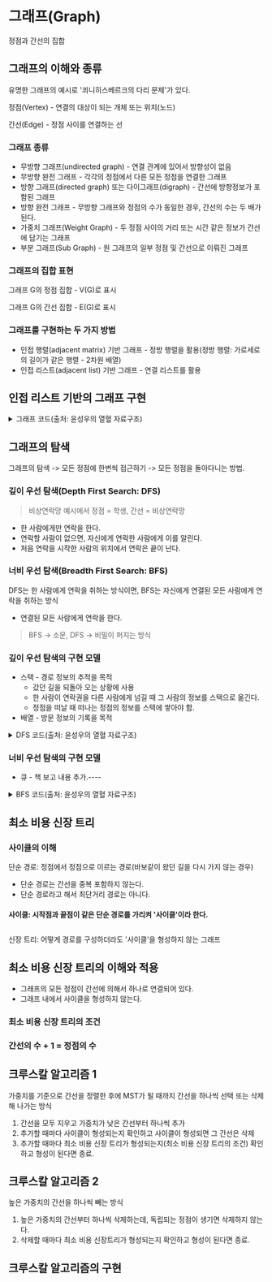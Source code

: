 # 그래프(Graph)
정점과 간선의 집합
## 그래프의 이해와 종류
유명한 그래프의 예시로 '쾨니히스베르크의 다리 문제'가 있다.

정점(Vertex) - 연결의 대상이 되는 개체 또는 위치(노드)

간선(Edge) - 정점 사이를 연결하는 선

### 그래프 종류
- 무방향 그래프(undirected graph) - 연결 관계에 있어서 방향성이 없음
- 무방향 완전 그래프 - 각각의 정점에서 다른 모든 정점을 연결한 그래프
- 방향 그래프(directed graph) 또는 다이그래프(digraph) - 간선에 방향정보가 포함된 그래프
- 방향 완전 그래프 - 무방향 그래프와 정점의 수가 동일한 경우, 간선의 수는 두 배가 된다.
- 가중치 그래프(Weight Graph) - 두 정점 사이의 거리 또는 시간 같은 정보가 간선에 담기는 그래프
- 부분 그래프(Sub Graph) - 원 그래프의 일부 정점 및 간선으로 이뤄진 그래프

### 그래프의 집합 표현
그래프 G의 정점 집합 - V(G)로 표시

그래프 G의 간선 집합 - E(G)로 표시

### 그래프를 구현하는 두 가지 방법
- 인접 행렬(adjacent matrix) 기반 그래프 - 정방 행렬을 활용(정방 행렬: 가로세로의 길이가 같은 행렬 - 2차원 배열)
- 인접 리스트(adjacent list) 기반 그래프 - 연결 리스트를 활용

## 인접 리스트 기반의 그래프 구현
<details>
<summary>그래프 코드(출처: 윤성우의 열혈 자료구조)</summary>

- 연결 리스트는 앞선 챕터에서 구현한 코드 사용
<details>
<summary>ALGraph.c</summary>

```C
#include <stdio.h>
#include "ALGraph.h"

int WhoIsPrecede(int data1, int data2);
// 그래프의 초기화
void GraphInit(ALGraph* pg, int nv) {
	int i;

	pg->adjList = (List*)malloc(sizeof(List) * nv);

	pg->numV = nv;
	pg->numE = 0;

	for (i = 0; i < nv; i++) {
		ListInit(&(pg->adjList[i]));
		SetSortRule(&(pg->adjList[i]), WhoIsPrecede);
	}
}

// 그래프의 리소스 해제
void GraphDestroy(ALGraph* pg) {
	if (pg->adjList != NULL)
		free(pg->adjList);
}

// 간선의 추가
void AddEdge(ALGraph* pg, int fromV, int toV) {
	LInsert(&(pg->adjList[fromV]), toV);
	LInsert(&(pg->adjList[toV]), fromV);

	pg->numE++;
}

// 간선의 정보 출력
void ShowGraphEdgeInfo(ALGraph* pg) {
	int i; 
	int vx;

	for (i = 0; i < pg->numV; i++) {
		printf("%c와 연결된 정점: ", i + 65);

		if (LFirst(&(pg->adjList[i]), &vx)) {
			printf("%c ", vx + 65);
			while (LNext(&(pg->adjList[i]), &vx))
				printf("%c ", vx + 65);
		}
		printf("\n");
	}
}
// 정렬 기준 알파벳 순으로
int WhoIsPrecede(int data1, int data2) {
	if (data1 < data2)
		return 0;
	else
		return 1;
}
```
</details>
<details>
<summary>ALGraph.h</summary>

```C
#ifndef __GRAPH_H__
#define __GRAPH_H__

#include "DLinkedList.h"

enum {A, B, C, D, E, F, G, H, I, J};

typedef struct _ual {
	int numV;
	int numE;
	List* adjList;
} ALGraph;

// 그래프의 초기화
void GraphInit(ALGraph* pg, int nv);

// 그래프의 리소스 해제
void GraphDestroy(ALGraph* pg);

// 간선의 추가
void AddEdge(ALGraph* pg, int fromV, int toV);

// 간선의 정보 출력
void ShowGraphEdgeInfo(ALGraph* pg);

#endif

```
</details>
</details>

## 그래프의 탐색
그래프의 탐색 -> 모든 정점에 한번씩 접근하기 -> 모든 정점을 돌아다니는 방법.
### 깊이 우선 탐색(Depth First Search: DFS)
> 비상연락망 예시에서 정점 = 학생, 간선 = 비상연락망
- 한 사람에게만 연락을 한다.
- 연락할 사람이 없으면, 자신에게 연락한 사람에게 이를 알린다.
- 처음 연락을 시작한 사람의 위치에서 연락은 끝이 난다.

### 너비 우선 탐색(Breadth First Search: BFS)
DFS는 한 사람에게 연락을 취하는 방식이면, BFS는 자신에게 연결된 모든 사람에게 연락을 취하는 방식
- 연결된 모든 사람에게 연락을 한다.
> BFS -> 소문, DFS -> 비밀이 퍼지는 방식

### 깊이 우선 탐색의 구현 모델
- 스택 - 경로 정보의 추적을 목적
    - 갔던 길을 되돌아 오는 상황에 사용
    - 한 사람이 연락권을 다른 사람에게 넘길 때 그 사람의 정보를 스택으로 옮긴다.
    - 정점을 떠날 때 떠나는 정점의 정보를 스택에 쌓아야 함.
- 배열 - 방문 정보의 기록을 목적

<details>
<summary>DFS 코드(출처: 윤성우의 열혈 자료구조)</summary>

- 연결 리스트 및 스택은 앞선 챕터에서 구현한 함수 사용
- 위 그래프 코드에서 함수 추가 및 변경
<details>
<summary>AVLGraphDFS.c</summary>

```C
#include <stdio.h>
#include <stdlib.h>
#include <string.h>
#include "ALGraphDFS.h"
#include "DLinkedList.h"
#include "ArrayBaseStack.h"

int WhoIsPrecede(int data1, int data2);

// 그래프의 초기화
void GraphInit(ALGraph* pg, int nv) {
	int i;

	// 정점 수에 해당하는 길이의 리스트 배열을 생성
	pg->adjList = (List*)malloc(sizeof(List) * nv);	// 간선정보를 저장할 리스트 생성

	pg->numV = nv;	// 정점의 수는 nv에 저장된 값으로 설정
	pg->numE = 0;	// 초기의 간선 수는 0개

	// 정점의 수만큼 생성된 리스트 초기화
	for (i = 0; i < nv; i++) {
		ListInit(&(pg->adjList[i]));
		SetSortRule(&(pg->adjList[i]), WhoIsPrecede);	// 리스트의 정렬기준 설정
	}
	// 정점의 수를 길이로 하여 배열을 할당
	pg->visitInfo = (int*)malloc(sizeof(int) * pg->numV);
	// 배열의 모든 요소를 0으로 초기화
	memset(pg->visitInfo, 0, sizeof(int) * pg->numV);
}

// 그래프의 리소스 해제
void GraphDestroy(ALGraph* pg) {
	if (pg->adjList != NULL)
		free(pg->adjList);	// 동적 할당된 연결 리스트 소멸
	if (pg->visitInfo != NULL)
		free(pg->visitInfo);	// 할당된 배열 소멸
}

// 간선의 추가(무방향 그래프)
void AddEdge(ALGraph* pg, int fromV, int toV) {
	LInsert(&(pg->adjList[fromV]), toV);
	// 방향 그래프면 LInsert 하나만 사용
	LInsert(&(pg->adjList[toV]), fromV);
	pg->numE++;
}

// 간선의 정보 출력
void ShowGraphEdgeInfo(ALGraph* pg) {
	int i; 
	int vx;

	for (i = 0; i < pg->numV; i++) {
		printf("%c와 연결된 정점: ", i + 65);

		if (LFirst(&(pg->adjList[i]), &vx)) {
			printf("%c ", vx + 65);
			while (LNext(&(pg->adjList[i]), &vx))
				printf("%c ", vx + 65);
		}
		printf("\n");
	}
}
// 정렬 기준 알파벳 순으로
int WhoIsPrecede(int data1, int data2) {
	if (data1 < data2)
		return 0;
	else
		return 1;
}
// 방문한 정점의 정보를 기록 및 출력
int VisitVertex(ALGraph* pg, int visitV) {
	if (pg->visitInfo[visitV] == 0) {	// 처음 방문일 때
		pg->visitInfo[visitV] = 1;	// 방문으로 기록
		printf("%c ", visitV + 65);
		return TRUE;
	}
	return FALSE;
}
void DFSShowGraphVertex(ALGraph* pg, int startV) {
	// 초기화 영역
	Stack stack;
	int visitV = startV;
	int nextV;
	StackInit(&stack);
	VisitVertex(pg, visitV);
	SPush(&stack, visitV);

	while (LFirst(&(pg->adjList[visitV]), &nextV) == TRUE) {
		int visitFlag = FALSE;
		if (VisitVertex(pg, nextV) == TRUE) {	// 방문 성공
			SPush(&stack, visitV);
			visitV = nextV;
			visitFlag = TRUE;
		}
		else {	// 이미 방문한 곳
			while (LNext(&(pg->adjList[visitV]), &nextV) == TRUE) {
				if (VisitVertex(pg, nextV) == TRUE) {
					SPush(&stack, visitV);
					visitV = nextV;
					visitFlag = TRUE;
					break;
				}
			}
		}
		// 현재 정점과 연결된 모든 정점을 방문했다면
		if (visitFlag == FALSE) {
			if (SIsEmpty(&stack) == TRUE)
				break;
			else
				visitV = SPop(&stack);
		}
	}
	memset(pg->visitInfo, 0, sizeof(int) * pg->numV);
}
```
</details>
<details>
<summary>AVLGraphDFS.h</summary>

```C
#ifndef __AL_GRAPH_DFS_H__
#define __AL_GRAPH_DFS_H__

#include "DLinkedList.h"

enum {A, B, C, D, E, F, G, H, I, J};

typedef struct _ual {
	int numV;
	int numE;
	List* adjList;
	int* visitInfo;
} ALGraph;

// 그래프의 초기화
void GraphInit(ALGraph* pg, int nv);

// 그래프의 리소스 해제
void GraphDestroy(ALGraph* pg);

// 간선의 추가
void AddEdge(ALGraph* pg, int fromV, int toV);

// 간선의 정보 출력
void ShowGraphEdgeInfo(ALGraph* pg);

// DFS를 통해 그래프의 모든 정점 정보 출력
void DFSShowGraphVertex(ALGraph* pg, int startV);

#endif

```
</details>
</details>

### 너비 우선 탐색의 구현 모델
- 큐 - 책 보고 내용 추가.----

<details>
<summary>BFS 코드(출처: 윤성우의 열혈 자료구조)</summary>

- 연결 리스트 및 큐는 앞선 챕터에서 구현한 함수 사용
- BFS는 위 그래프 코드에서 함수 추가 및 변경
<details>
<summary>AVLGraphBFS.c</summary>

```C
#include <stdio.h>
#include <stdlib.h>
#include <string.h>
#include "ALGraphBFS.h"
#include "DLinkedList.h"
#include "CircularQueue.h"

int WhoIsPrecede(int data1, int data2);

// 그래프의 초기화
void GraphInit(ALGraph * pg, int nv)
{
	int i;

	pg->adjList = (List*)malloc(sizeof(List)*nv);
	pg->numV = nv;
	pg->numE = 0;     // 초기의 간선 수는 0개

	for(i=0; i<nv; i++)
	{
		ListInit(&(pg->adjList[i]));
		SetSortRule(&(pg->adjList[i]), WhoIsPrecede); 
	}

	// 탐색 정보 등록을 위한 공간의 할당 및 초기화
	pg->visitInfo= (int *)malloc(sizeof(int) * pg->numV);
	memset(pg->visitInfo, 0, sizeof(int) * pg->numV);
}

// 그래프의 리소스 해제
void GraphDestroy(ALGraph * pg)
{
	if(pg->adjList != NULL)
		free(pg->adjList);

	if(pg->visitInfo != NULL)
		free(pg->visitInfo);
}

// 간선의 추가
void AddEdge(ALGraph * pg, int fromV, int toV)
{
	LInsert(&(pg->adjList[fromV]), toV);
	LInsert(&(pg->adjList[toV]), fromV);
	pg->numE += 1;
}

// 유틸리티 함수: 간선의 정보 출력
void ShowGraphEdgeInfo(ALGraph * pg)
{
	int i;
	int vx;

	for(i=0; i<pg->numV; i++)
	{
		printf("%c와 연결된 정점: ", i + 65);
		
		if(LFirst(&(pg->adjList[i]), &vx))
		{
			printf("%c ", vx + 65);
			
			while(LNext(&(pg->adjList[i]), &vx))
				printf("%c ", vx + 65);
		}
		printf("\n");
	}
}

int WhoIsPrecede(int data1, int data2)
{
	if(data1 < data2)
		return 0;
	else
		return 1;
}


int VisitVertex(ALGraph * pg, int visitV)
{
	if(pg->visitInfo[visitV] == 0)
	{
		pg->visitInfo[visitV] = 1;
		printf("%c ", visitV + 65);    // 방문 정점 출력
		return TRUE;
	}
	
	return FALSE;
}

// Breadth First Search: 정점의 정보 출력
void BFShowGraphVertex(ALGraph * pg, int startV)
{
	Queue queue;
	int visitV = startV;
	int nextV;

	// DFS를 위한 큐의 초기화
	QueueInit(&queue);

	// 시작 정점 탐색
	VisitVertex(pg, visitV);

	while(LFirst(&(pg->adjList[visitV]), &nextV) == TRUE)
	{
		if(VisitVertex(pg, nextV) == TRUE)
			Enqueue(&queue, nextV);

		while(LNext(&(pg->adjList[visitV]), &nextV) == TRUE)
		{
			if(VisitVertex(pg, nextV) == TRUE)
				Enqueue(&queue, nextV);
		}

		if(QIsEmpty(&queue) == TRUE)    // 큐가 비면 BFS 종료
			break;
		else
			visitV = Dequeue(&queue);	
	}

	// 탐색 정보 초기화
	memset(pg->visitInfo, 0, sizeof(int) * pg->numV);
}
```
</details>
<details>
<summary>AVLGraphBFS.h</summary>

```C
#ifndef __AL_GRAPH_DFS_H__
#define __AL_GRAPH_DFS_H__

#include "DLinkedList.h"

enum {A, B, C, D, E, F, G, H, I, J};

typedef struct _ual {
	int numV;
	int numE;
	List* adjList;
	int* visitInfo;
} ALGraph;

// 그래프의 초기화
void GraphInit(ALGraph* pg, int nv);

// 그래프의 리소스 해제
void GraphDestroy(ALGraph* pg);

// 간선의 추가
void AddEdge(ALGraph* pg, int fromV, int toV);

// 간선의 정보 출력
void ShowGraphEdgeInfo(ALGraph* pg);

// BFS를 통해 그래프의 모든 정점 정보 출력
void BFSShowGraphVertex(ALGraph* pg, int startV);

#endif

```
</details>
</details>

## 최소 비용 신장 트리
### 사이클의 이해

단순 경로: 정점에서 정점으로 이르는 경로(바보같이 왔던 길을 다시 가지 않는 경우)
- 단순 경로는 간선을 중복 포함하지 않는다.
- 단순 경로라고 해서 최단거리 경로는 아니다.

#### 사이클: 시작점과 끝점이 같은 단순 경로를 가리켜 '사이클'이라 한다.
##
신장 트리: 어떻게 경로를 구성하더라도 '사이클'을 형성하지 않는 그래프

## 최소 비용 신장 트리의 이해와 적용
- 그래프의 모든 정점이 간선에 의해서 하나로 연결되어 있다.
- 그래프 내에서 사이클을 형성하지 않는다.
### 최소 비용 신장 트리의 조건
### 간선의 수 + 1 = 정점의 수

## 크루스칼 알고리즘 1
가중치를 기준으로 간선을 정렬한 후에 MST가 될 때까지 간선을 하나씩 선택 또는 삭제해 나가는 방식
1. 간선을 모두 지우고 가중치가 낮은 간선부터 하나씩 추가
2. 추가할 때마다 사이클이 형성되는지 확인하고 사이클이 형성되면 그 간선은 삭제
3. 추가할 때마다 최소 비용 신장 트리가 형성되는지(최소 비용 신장 트리의 조건) 확인하고 형성이 된다면 종료.

## 크루스칼 알고리즘 2
높은 가중치의 간선을 하나씩 빼는 방식
1. 높은 가중치의 간선부터 하나씩 삭제하는데, 독립되는 정점이 생기면 삭제하지 않는다.
2. 삭제할 때마다 최소 비용 신장트리가 형성되는지 확인하고 형성이 된다면 종료.

## 크루스칼 알고리즘의 구현